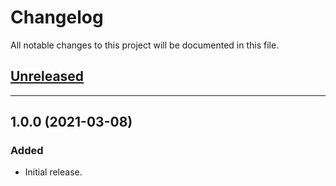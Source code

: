 # Changelog
All notable changes to this project will be documented in this file.

## [Unreleased](https://github.com/Teknasyon-Teknoloji/deepwall-cordova-sdk/compare/1.0.0...main)


---


## 1.0.0 (2021-03-08)
### Added
- Initial release.
